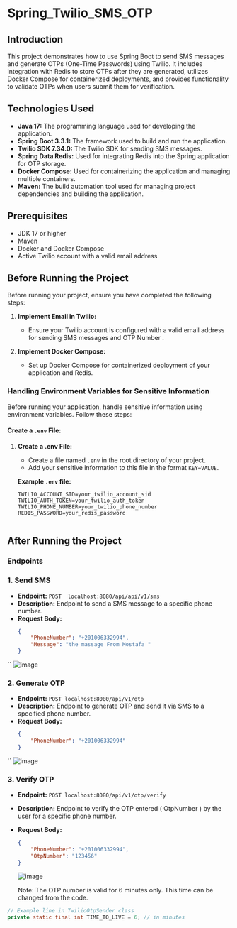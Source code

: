 # Spring_Twilio_SMS_OTP


## Introduction
This project demonstrates how to use Spring Boot to send SMS messages and generate OTPs (One-Time Passwords) using Twilio. It includes integration with Redis to store OTPs after they are generated, utilizes Docker Compose for containerized deployments, and provides functionality to validate OTPs when users submit them for verification.


## Technologies Used

- **Java 17:** The programming language used for developing the application.
- **Spring Boot 3.3.1:** The framework used to build and run the application.
- **Twilio SDK 7.34.0:** The Twilio SDK for sending SMS messages.
- **Spring Data Redis:** Used for integrating Redis into the Spring application for OTP storage.
- **Docker Compose:** Used for containerizing the application and managing multiple containers.
- **Maven:** The build automation tool used for managing project dependencies and building the application.


## Prerequisites
- JDK 17 or higher
- Maven
- Docker and Docker Compose
- Active Twilio account with a valid email address

## Before Running the Project

Before running your project, ensure you have completed the following steps:

1. **Implement Email in Twilio:**
   - Ensure your Twilio account is configured with a valid email address for sending SMS messages and OTP Number .

2. **Implement Docker Compose:**
   - Set up Docker Compose for containerized deployment of your application and Redis.

### Handling Environment Variables for Sensitive Information

Before running your application, handle sensitive information using environment variables. Follow these steps:

#### Create a `.env` File:

1. **Create a .env File:**
   - Create a file named `.env` in the root directory of your project.
   - Add your sensitive information to this file in the format `KEY=VALUE`.

   **Example `.env` file:**
   ```plaintext
   TWILIO_ACCOUNT_SID=your_twilio_account_sid
   TWILIO_AUTH_TOKEN=your_twilio_auth_token
   TWILIO_PHONE_NUMBER=your_twilio_phone_number
   REDIS_PASSWORD=your_redis_password


## After Running the Project

### Endpoints

### 1. Send SMS

- **Endpoint:** `POST  localhost:8080/api/api/v1/sms`
- **Description:** Endpoint to send a SMS message to a specific phone number.
- **Request Body:**
  ```json
  {
      "PhoneNumber": "+201006332994",
      "Message": "the massage From Mostafa "
  }

``
![image](https://github.com/user-attachments/assets/a7922cd1-5d85-4e8b-88cc-c3c01966445c)

  ### 2. Generate OTP

- **Endpoint:** `POST localhost:8080/api/v1/otp`
- **Description:** Endpoint to generate OTP and send it via SMS to a specified phone number.
- **Request Body:**
  ```json
  {
      "PhoneNumber": "+201006332994"
  }

``
  ![image](https://github.com/user-attachments/assets/86f8abd2-386b-415f-aff7-d54d384c7edd)


### 3. Verify OTP

- **Endpoint:** `POST localhost:8080/api/v1/otp/verify `
- **Description:** Endpoint to verify the OTP entered ( OtpNumber ) by the user for a specific phone number.
- **Request Body:**
  ```json
  {
      "PhoneNumber": "+201006332994",
      "OtpNumber": "123456"
  }

  ```
  ![image](https://github.com/user-attachments/assets/13652bbc-a987-4302-b444-30b09fee436b)

  Note: The OTP number is valid for 6 minutes only. This time can be changed from the code.

```java
// Example line in TwilioOtpSender class
private static final int TIME_TO_LIVE = 6; // in minutes

```

  


  

